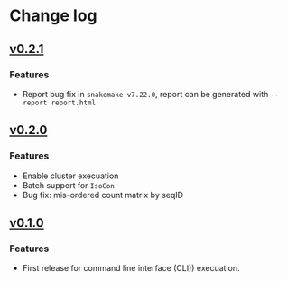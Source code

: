 # Change log

## [v0.2.1](https://github.com/yanhui09/laca/compare/v0.2.0...v0.2.1)

### Features
* Report bug fix in `snakemake v7.22.0`, report can be generated with `--report report.html`

## [v0.2.0](https://github.com/yanhui09/laca/compare/v0.1.0...v0.2.0) 

### Features
* Enable cluster execuation
* Batch support for `IsoCon`
* Bug fix: mis-ordered count matrix by seqID 


## [v0.1.0](https://github.com/yanhui09/laca/releases/tag/v0.1.0) 

### Features
* First release for command line interface (CLI)) execuation.  